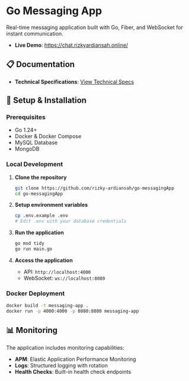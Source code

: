 # Go Messaging App

Real-time messaging application built with Go, Fiber, and WebSocket for instant communication.


- **Live Demo**: https://chat.rizkyardiansah.online/
## 📋 Documentation

- **Technical Specifications**: [View Technical Specs](https://drive.google.com/file/d/1r7C4tkL_dGUFzJ6gDcrrQnpr4_cqPWOW/view?usp=sharing)


## 🔧 Setup & Installation

### Prerequisites

- Go 1.24+
- Docker & Docker Compose
- MySQL Database
- MongoDB

### Local Development

1. **Clone the repository**

   ```bash
   git clone https://github.com/rizky-ardiansah/go-messagingApp
   cd go-messagingApp
   ```

2. **Setup environment variables**

   ```bash
   cp .env.example .env
   # Edit .env with your database credentials
   ```

3. **Run the application**

   ```bash
   go mod tidy
   go run main.go
   ```

4. **Access the application**
   - API: `http://localhost:4000`
   - WebSocket: `ws://localhost:8080`

### Docker Deployment

```bash
docker build -t messaging-app .
docker run -p 4000:4000 -p 8080:8080 messaging-app
```


## 📊 Monitoring

The application includes monitoring capabilities:

- **APM**: Elastic Application Performance Monitoring
- **Logs**: Structured logging with rotation
- **Health Checks**: Built-in health check endpoints